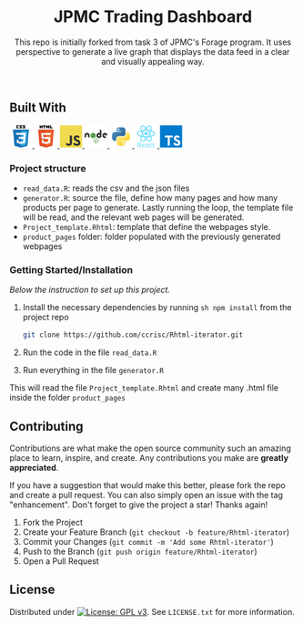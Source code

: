 <div align="center">
  <h1 align="center">JPMC Trading Dashboard</h1>

  <p align="center">
    This repo is initially forked from task 3 of JPMC's Forage program. It uses perspective to generate a live graph that displays the data feed in a clear and visually appealing way.
  </p>
</div>

<br>


## Built With
<p align="left"> <a href="https://www.w3schools.com/css/" target="_blank" rel="noreferrer"> <img src="https://raw.githubusercontent.com/devicons/devicon/master/icons/css3/css3-original-wordmark.svg" alt="css3" width="40" height="40"/> </a> <a href="https://www.w3.org/html/" target="_blank" rel="noreferrer"> <img src="https://raw.githubusercontent.com/devicons/devicon/master/icons/html5/html5-original-wordmark.svg" alt="html5" width="40" height="40"/> </a> <a href="https://developer.mozilla.org/en-US/docs/Web/JavaScript" target="_blank" rel="noreferrer"> <img src="https://raw.githubusercontent.com/devicons/devicon/master/icons/javascript/javascript-original.svg" alt="javascript" width="40" height="40"/> </a> <a href="https://nodejs.org" target="_blank" rel="noreferrer"> <img src="https://raw.githubusercontent.com/devicons/devicon/master/icons/nodejs/nodejs-original-wordmark.svg" alt="nodejs" width="40" height="40"/> </a> <a href="https://www.python.org" target="_blank" rel="noreferrer"> <img src="https://raw.githubusercontent.com/devicons/devicon/master/icons/python/python-original.svg" alt="python" width="40" height="40"/> </a> <a href="https://reactjs.org/" target="_blank" rel="noreferrer"> <img src="https://raw.githubusercontent.com/devicons/devicon/master/icons/react/react-original-wordmark.svg" alt="react" width="40" height="40"/> </a> <a href="https://www.typescriptlang.org/" target="_blank" rel="noreferrer"> <img src="https://raw.githubusercontent.com/devicons/devicon/master/icons/typescript/typescript-original.svg" alt="typescript" width="40" height="40"/> </a> </p>

### Project structure
* `read_data.R`: reads the csv and the json files 
* `generator.R`: source the file, define how many pages and how many products per page to generate. Lastly running the loop, the template file will be read, and the relevant web pages will be generated.
* `Project_template.Rhtml`: template that define the webpages style.
* `product_pages` folder: folder populated with the previously generated webpages 


### Getting Started/Installation

_Below the instruction to set up this project._

1. Install the necessary dependencies by running  ```sh npm install``` from the project repo
   ```sh
   git clone https://github.com/ccrisc/Rhtml-iterator.git
   ```
   
2. Run the code in the file `read_data.R`
3. Run everything in the file `generator.R`

This will read the file `Project_template.Rhtml` and create many .html file inside the folder `product_pages`


<!-- CONTRIBUTING -->
## Contributing

Contributions are what make the open source community such an amazing place to learn, inspire, and create. Any contributions you make are **greatly appreciated**.

If you have a suggestion that would make this better, please fork the repo and create a pull request. You can also simply open an issue with the tag "enhancement".
Don't forget to give the project a star! Thanks again!

1. Fork the Project
2. Create your Feature Branch (`git checkout -b feature/Rhtml-iterator`)
3. Commit your Changes (`git commit -m 'Add some Rhtml-iterator'`)
4. Push to the Branch (`git push origin feature/Rhtml-iterator`)
5. Open a Pull Request



<!-- LICENSE -->
## License

Distributed under [![License: GPL v3](https://img.shields.io/badge/License-GPLv3-blue.svg)](https://www.gnu.org/licenses/gpl-3.0). See `LICENSE.txt` for more information.

